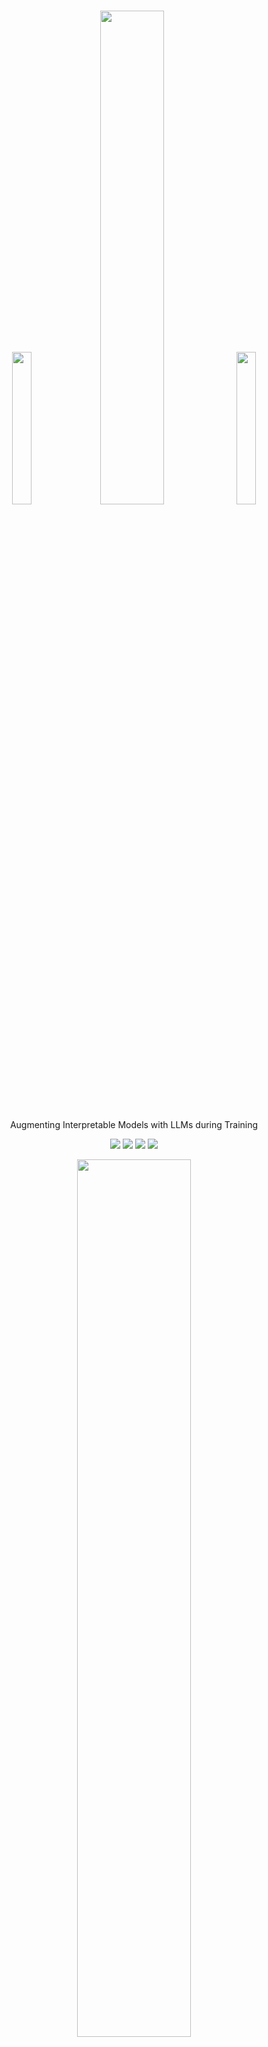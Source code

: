 <h1 align="center">   <img src="https://microsoft.github.io/augmented-interpretable-models/auggam_gif.gif" width="25%"><img src="https://microsoft.github.io/augmented-interpretable-models/logo.svg?sanitize=True&kill_cache=1" width="45%"> <img src="https://microsoft.github.io/augmented-interpretable-models/auggam_gif.gif" width="25%"></h1>
<p align="center"> Augmenting Interpretable Models with LLMs during Training
</p>

<p align="center">
  <img src="https://img.shields.io/badge/license-mit-blue.svg">
  <img src="https://img.shields.io/badge/python-3.6+-blue">
  <img src="https://img.shields.io/badge/pytorch-1.0+-blue">
  <img src="https://img.shields.io/pypi/v/imodelsx?color=green">  
</p>  

<p align="center">
  <img src="https://microsoft.github.io/augmented-interpretable-models/ovw.png" width="60%">
</p>  

This repo contains code to reproduce the experiments in the Aug-imodels paper ([Nature Communications, 2023](https://arxiv.org/abs/2209.11799)). For a simple scikit-learn interface to use Aug-imodels, use the [imodelsX library](https://github.com/csinva/imodelsX). Below is a quickstart example.

Installation: `pip install imodelsx`

```python
from imodelsx import AugLinearClassifier, AugTreeClassifier, AugLinearRegressor, AugTreeRegressor
import datasets
import numpy as np

# set up data
dset = datasets.load_dataset('rotten_tomatoes')['train']
dset = dset.select(np.random.choice(len(dset), size=300, replace=False))
dset_val = datasets.load_dataset('rotten_tomatoes')['validation']
dset_val = dset_val.select(np.random.choice(len(dset_val), size=300, replace=False))

# fit model
m = AugLinearClassifier(
    checkpoint='textattack/distilbert-base-uncased-rotten-tomatoes',
    ngrams=2, # use bigrams
)
m.fit(dset['text'], dset['label'])

# predict
preds = m.predict(dset_val['text'])
print('acc_val', np.mean(preds == dset_val['label']))

# interpret
print('Total ngram coefficients: ', len(m.coefs_dict_))
print('Most positive ngrams')
for k, v in sorted(m.coefs_dict_.items(), key=lambda item: item[1], reverse=True)[:8]:
    print('\t', k, round(v, 2))
print('Most negative ngrams')
for k, v in sorted(m.coefs_dict_.items(), key=lambda item: item[1])[:8]:
    print('\t', k, round(v, 2))
```



Reference:
```r
@misc{ch2022augmenting,
    title={Augmenting Interpretable Models with LLMs during Training},
    author={Chandan Singh and Armin Askari and Rich Caruana and Jianfeng Gao},
    year={2022},
    eprint={2209.11799},
    archivePrefix={arXiv},
    primaryClass={cs.AI}
}
```
